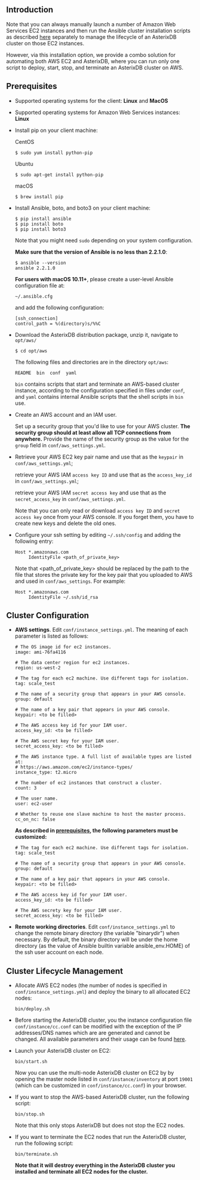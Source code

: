 <!--
 ! Licensed to the Apache Software Foundation (ASF) under one
 ! or more contributor license agreements.  See the NOTICE file
 ! distributed with this work for additional information
 ! regarding copyright ownership.  The ASF licenses this file
 ! to you under the Apache License, Version 2.0 (the
 ! "License"); you may not use this file except in compliance
 ! with the License.  You may obtain a copy of the License at
 !
 !   http://www.apache.org/licenses/LICENSE-2.0
 !
 ! Unless required by applicable law or agreed to in writing,
 ! software distributed under the License is distributed on an
 ! "AS IS" BASIS, WITHOUT WARRANTIES OR CONDITIONS OF ANY
 ! KIND, either express or implied.  See the License for the
 ! specific language governing permissions and limitations
 ! under the License.
 !-->

## <a id="Introduction">Introduction</a>
   Note that you can always manually launch a number of Amazon Web Services EC2 instances and then run the
   Ansible cluster installation scripts as described [here](ansible.html) separately to manage the
   lifecycle of an AsterixDB cluster on those EC2 instances.

   However, via this installation option, we provide a combo solution for automating both AWS EC2
   and AsterixDB, where you can run only one script to deploy, start, stop, and terminate
   an AsterixDB cluster on AWS.

## <a id="Prerequisites">Prerequisites</a>
  *  Supported operating systems for the client: **Linux** and **MacOS**

  *  Supported operating systems for Amazon Web Services instances: **Linux**

  *  Install pip on your client machine:

     CentOS

         $ sudo yum install python-pip

     Ubuntu

         $ sudo apt-get install python-pip

     macOS

         $ brew install pip

  *  Install Ansible, boto, and boto3 on your client machine:

         $ pip install ansible
         $ pip install boto
         $ pip install boto3

     Note that you might need `sudo` depending on your system configuration.

     **Make sure that the version of Ansible is no less than 2.2.1.0**:

         $ ansible --version
         ansible 2.2.1.0

     **For users with macOS 10.11+**, please create a user-level Ansible configuration file at:

         ~/.ansible.cfg

     and add the following configuration:

         [ssh_connection]
         control_path = %(directory)s/%%C

  *  Download the AsterixDB distribution package, unzip it, navigate to `opt/aws/`

         $ cd opt/aws

     The following files and directories are in the directory `opt/aws`:

         README  bin  conf  yaml

     `bin` contains scripts that start and terminate an AWS-based cluster instance, according to the configuration
     specified in files under `conf`, and `yaml` contains internal Ansible scripts that the shell scripts in `bin` use.

  *  Create an AWS account and an IAM user.

     Set up a security group that you'd like to use for your AWS cluster.
     **The security group should at least allow all TCP connections from anywhere.**
     Provide the name of the security group as the value for the `group` field in `conf/aws_settings.yml`.

  *  Retrieve your AWS EC2 key pair name and use that as the `keypair` in `conf/aws_settings.yml`;

     retrieve your AWS IAM `access key ID` and use that as the `access_key_id` in `conf/aws_settings.yml`;

     retrieve your AWS IAM `secret access key` and use that as the `secret_access_key` in `conf/aws_settings.yml`.

     Note that you can only read or download `access key ID` and `secret access key` once from your AWS console.
     If you forget them, you have to create new keys and delete the old ones.

  *  Configure your ssh setting by editing `~/.ssh/config` and adding the following entry:

         Host *.amazonaws.com
              IdentityFile <path_of_private_key>

     Note that \<path_of_private_key\> should be replaced by the path to the file that stores the private key for the
     key pair that you uploaded to AWS and used in `conf/aws_settings`. For example:

         Host *.amazonaws.com
              IdentityFile ~/.ssh/id_rsa

## <a id="config">Cluster Configuration</a>
  *  **AWS settings**.  Edit `conf/instance_settings.yml`. The meaning of each parameter is listed as follows:

         # The OS image id for ec2 instances.
         image: ami-76fa4116

         # The data center region for ec2 instances.
         region: us-west-2

         # The tag for each ec2 machine. Use different tags for isolation.
         tag: scale_test

         # The name of a security group that appears in your AWS console.
         group: default

         # The name of a key pair that appears in your AWS console.
         keypair: <to be filled>

         # The AWS access key id for your IAM user.
         access_key_id: <to be filled>

         # The AWS secret key for your IAM user.
         secret_access_key: <to be filled>

         # The AWS instance type. A full list of available types are listed at:
         # https://aws.amazon.com/ec2/instance-types/
         instance_type: t2.micro

         # The number of ec2 instances that construct a cluster.
         count: 3

         # The user name.
         user: ec2-user

         # Whether to reuse one slave machine to host the master process.
         cc_on_nc: false

      **As described in [prerequisites](#Prerequisites), the following parameters must be customized:**

         # The tag for each ec2 machine. Use different tags for isolation.
         tag: scale_test

         # The name of a security group that appears in your AWS console.
         group: default

         # The name of a key pair that appears in your AWS console.
         keypair: <to be filled>

         # The AWS access key id for your IAM user.
         access_key_id: <to be filled>

         # The AWS secrety key for your IAM user.
         secret_access_key: <to be filled>

  *  **Remote working directories**. Edit `conf/instance_settings.yml` to change the remote binary directory
     (the variable "binarydir") when necessary. By default, the binary directory will be under the home directory
     (as the value of Ansible builtin variable ansible_env.HOME) of the ssh user account on each node.


## <a id="lifecycle">Cluster Lifecycle Management</a>
  *  Allocate AWS EC2 nodes (the number of nodes is specified in `conf/instance_settings.yml`)
     and deploy the binary to all allocated EC2 nodes:

         bin/deploy.sh

  *  Before starting the AsterixDB cluster, you the instance configuration file `conf/instance/cc.conf`
     can be modified with the exception of the IP addresses/DNS names which are are generated and cannot
     be changed. All available parameters and their usage can be found [here](ncservice.html#Parameters).

  *  Launch your AsterixDB cluster on EC2:

         bin/start.sh

     Now you can use the multi-node AsterixDB cluster on EC2 by by opening the master node
     listed in `conf/instance/inventory` at port `19001` (which can be customized in `conf/instance/cc.conf`)
     in your browser.

  *  If you want to stop the AWS-based AsterixDB cluster, run the following script:

         bin/stop.sh

     Note that this only stops AsterixDB but does not stop the EC2 nodes.

  *  If you want to terminate the EC2 nodes that run the AsterixDB cluster, run the following script:

         bin/terminate.sh

     **Note that it will destroy everything in the AsterixDB cluster you installed and terminate all EC2 nodes
     for the cluster.**
